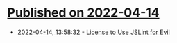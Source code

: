 # [Published on 2022-04-14](index.md)

* [2022-04-14, 13:58:32](https://news.ycombinator.com/item?id=31027104) - [License to Use JSLint for Evil](https://web.archive.org/web/20130203112329/http://dev.hasenj.org/post/3272592502)
